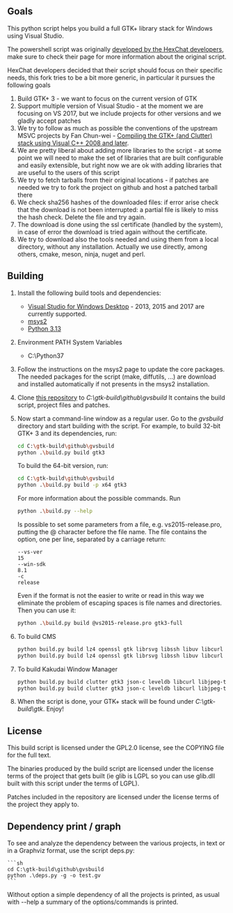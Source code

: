## Goals

This python script helps you build a full GTK+ library stack for Windows using Visual Studio.

The powershell script was originally [developed by the HexChat developers](https://github.com/hexchat/gtk-win32), make sure to check their page for more information about the original script.

HexChat developers decided that their script should focus on their specific needs, this fork tries to be a bit more generic, in particular it pursues the following goals

1. Build GTK+ 3 - we want to focus on the current version of GTK
1. Support multiple version of Visual Studio - at the moment we are focusing on VS 2017, but we include projects for other versions and we gladly accept patches
1. We try to follow as much as possible the conventions of the upstream MSVC projects by Fan Chun-wei - [Compiling the GTK+ (and Clutter) stack using Visual C++ 2008 and later](https://wiki.gnome.org/action/show/Projects/GTK+/Win32/MSVCCompilationOfGTKStack).
1. We are pretty liberal about adding more libraries to the script - at some point we will need to make the set of libraries that are built configurable and easily extensible, but right now we are ok with adding libraries that are useful to the users of this script
1. We try to fetch tarballs from their original locations - if patches are needed we try to fork the project on github and host a patched tarball there 
1. We check sha256 hashes of the downloaded files: if error arise check that the download is not been interrupted: a partial file is likely to miss the hash check. Delete the file and try again. 
1. The download is done using the ssl certificate (handled by the system), in case of error the download is tried again without the certificate. 
1. We try to download also the tools needed and using them from a local directory, without any installation. Actually we use directly, among others, cmake, meson, ninja, nuget and perl.

## Building

1. Install the following build tools and dependencies:

    * [Visual Studio for Windows Desktop](http://www.visualstudio.com/downloads) - 2013, 2015 and 2017 are currently supported.
    * [msys2](https://msys2.github.io/)
    * [Python 3.13](https://www.python.org/ftp/python/3.13.0/python-3.13.0-amd64.exe)

1. Environment PATH System Variables
    * C:\Python37

1. Follow the instructions on the msys2 page to update the core packages. The needed packages for the script (make, diffutils, ...) are download and installed automatically if not presents in the msys2 installation.

1. Clone [this repository](https://github.com/wingtk/gvsbuild) to _C:\gtk-build\github\gvsbuild_ It contains the build script, project files and patches.

1. Now start a command-line window as a regular user. Go to the _gvsbuild_ directory and start building with the script. For example, to build 32-bit GTK+ 3 and its dependencies, run:

    ```sh
    cd C:\gtk-build\github\gvsbuild
    python .\build.py build gtk3
    ```

    To build the 64-bit version, run:

    ```sh
    cd C:\gtk-build\github\gvsbuild
    python .\build.py build -p x64 gtk3
    ```

    For more information about the possible commands. Run

    ```sh
    python .\build.py --help
    ```

    Is possible to set some parameters from a file, e.g. vs2015-release.pro, putting the @ character before the file name. The file contains the option, one per line, separated by a carriage return:
    
    ```
    --vs-ver
    15
    --win-sdk
    8.1
    -c
    release
    ```

    Even if the format is not the easier to write or read in this way we eliminate the problem of escaping spaces is file names and directories. Then you can use it:

    ```sh
    python .\build.py build @vs2015-release.pro gtk3-full
    ```
1. To build CMS

    ```sh
    python build.py build lz4 openssl gtk librsvg libssh libuv libcurl libjpeg-turbo json-c -p x86 -c release --vs-ver 16
    python build.py build lz4 openssl gtk librsvg libssh libuv libcurl libjpeg-turbo json-c -p x64 -c release --vs-ver 16
    ```

1. To build Kakudai Window Manager

    ```sh
    python build.py build clutter gtk3 json-c leveldb libcurl libjpeg-turbo libmicrohttpd librsvg libssh libuv libzip lz4 openssl protobuf-c -c release -p x86 --vs-ver 16
    python build.py build clutter gtk3 json-c leveldb libcurl libjpeg-turbo libmicrohttpd librsvg libssh libuv libzip lz4 openssl protobuf-c -c release -p x64 --vs-ver 16
    ```

1. When the script is done, your GTK+ stack will be found under _C:\gtk-build\gtk_. Enjoy!

## License

This build script is licensed under the GPL2.0 license, see the COPYING file for the full text.

The binaries produced by the build script are licensed under the license terms of the project that gets built (ie glib is LGPL so you can use glib.dll built with this script under the terms of LGPL).

Patches included in the repository are licensed under the license terms of the project they apply to.

## Dependency print / graph

To see and analyze the dependency between the various projects, in text or in a Graphviz format, use the script deps.py:

    ```sh
    cd C:\gtk-build\github\gvsbuild
    python .\deps.py -g -o test.gv
    ```

Without option a simple dependency of all the projects is printed, as usual with --help a summary of the options/commands is printed. 

